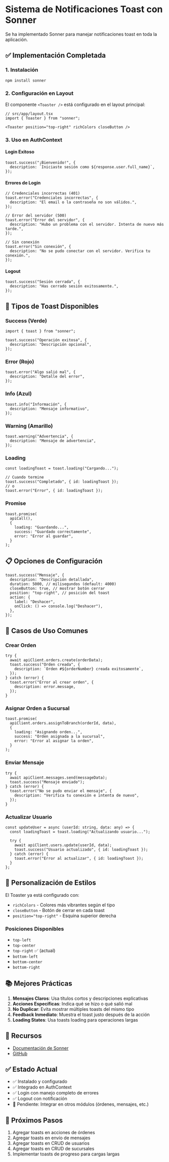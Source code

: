 # Sistema de Notificaciones Toast con Sonner

Se ha implementado Sonner para manejar notificaciones toast en toda la aplicación.

## ✅ Implementación Completada

### 1. Instalación
```bash
npm install sonner
```

### 2. Configuración en Layout
El componente `<Toaster />` está configurado en el layout principal:

```tsx
// src/app/layout.tsx
import { Toaster } from "sonner";

<Toaster position="top-right" richColors closeButton />
```

### 3. Uso en AuthContext

#### Login Exitoso
```tsx
toast.success("¡Bienvenido!", {
  description: `Iniciaste sesión como ${response.user.full_name}`,
});
```

#### Errores de Login
```tsx
// Credenciales incorrectas (401)
toast.error("Credenciales incorrectas", {
  description: "El email o la contraseña no son válidos.",
});

// Error del servidor (500)
toast.error("Error del servidor", {
  description: "Hubo un problema con el servidor. Intenta de nuevo más tarde.",
});

// Sin conexión
toast.error("Sin conexión", {
  description: "No se pudo conectar con el servidor. Verifica tu conexión.",
});
```

#### Logout
```tsx
toast.success("Sesión cerrada", {
  description: "Has cerrado sesión exitosamente.",
});
```

## 🎨 Tipos de Toast Disponibles

### Success (Verde)
```tsx
import { toast } from "sonner";

toast.success("Operación exitosa", {
  description: "Descripción opcional",
});
```

### Error (Rojo)
```tsx
toast.error("Algo salió mal", {
  description: "Detalle del error",
});
```

### Info (Azul)
```tsx
toast.info("Información", {
  description: "Mensaje informativo",
});
```

### Warning (Amarillo)
```tsx
toast.warning("Advertencia", {
  description: "Mensaje de advertencia",
});
```

### Loading
```tsx
const loadingToast = toast.loading("Cargando...");

// Cuando termine
toast.success("Completado", { id: loadingToast });
// o
toast.error("Error", { id: loadingToast });
```

### Promise
```tsx
toast.promise(
  apiCall(),
  {
    loading: "Guardando...",
    success: "Guardado correctamente",
    error: "Error al guardar",
  }
);
```

## 📋 Opciones de Configuración

```tsx
toast.success("Mensaje", {
  description: "Descripción detallada",
  duration: 5000, // milisegundos (default: 4000)
  closeButton: true, // mostrar botón cerrar
  position: "top-right", // posición del toast
  action: {
    label: "Deshacer",
    onClick: () => console.log("Deshacer"),
  },
});
```

## 🎯 Casos de Uso Comunes

### Crear Orden
```tsx
try {
  await apiClient.orders.create(orderData);
  toast.success("Orden creada", {
    description: `Orden #${orderNumber} creada exitosamente`,
  });
} catch (error) {
  toast.error("Error al crear orden", {
    description: error.message,
  });
}
```

### Asignar Orden a Sucursal
```tsx
toast.promise(
  apiClient.orders.assignToBranch(orderId, data),
  {
    loading: "Asignando orden...",
    success: "Orden asignada a la sucursal",
    error: "Error al asignar la orden",
  }
);
```

### Enviar Mensaje
```tsx
try {
  await apiClient.messages.send(messageData);
  toast.success("Mensaje enviado");
} catch (error) {
  toast.error("No se pudo enviar el mensaje", {
    description: "Verifica tu conexión e intenta de nuevo",
  });
}
```

### Actualizar Usuario
```tsx
const updateUser = async (userId: string, data: any) => {
  const loadingToast = toast.loading("Actualizando usuario...");

  try {
    await apiClient.users.update(userId, data);
    toast.success("Usuario actualizado", { id: loadingToast });
  } catch (error) {
    toast.error("Error al actualizar", { id: loadingToast });
  }
};
```

## 🎨 Personalización de Estilos

El Toaster ya está configurado con:
- `richColors` - Colores más vibrantes según el tipo
- `closeButton` - Botón de cerrar en cada toast
- `position="top-right"` - Esquina superior derecha

### Posiciones Disponibles
- `top-left`
- `top-center`
- `top-right` ✅ (actual)
- `bottom-left`
- `bottom-center`
- `bottom-right`

## 📚 Mejores Prácticas

1. **Mensajes Claros**: Usa títulos cortos y descripciones explicativas
2. **Acciones Específicas**: Indica qué se hizo o qué salió mal
3. **No Duplicar**: Evita mostrar múltiples toasts del mismo tipo
4. **Feedback Inmediato**: Muestra el toast justo después de la acción
5. **Loading States**: Usa toasts loading para operaciones largas

## 🔗 Recursos

- [Documentación de Sonner](https://sonner.emilkowal.ski/)
- [GitHub](https://github.com/emilkowalski/sonner)

## ✅ Estado Actual

- ✅ Instalado y configurado
- ✅ Integrado en AuthContext
- ✅ Login con manejo completo de errores
- ✅ Logout con notificación
- 🔧 Pendiente: Integrar en otros módulos (órdenes, mensajes, etc.)

## 🎯 Próximos Pasos

1. Agregar toasts en acciones de órdenes
2. Agregar toasts en envío de mensajes
3. Agregar toasts en CRUD de usuarios
4. Agregar toasts en CRUD de sucursales
5. Implementar toasts de progreso para cargas largas
